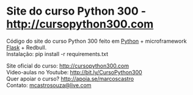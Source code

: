 # Site do curso Python 300 - http://cursopython300.com
Código do site do curso Python 300 feito em [Python](http://python.org) + microframework [Flask](http://flask.pocoo.org) + Redbull. <br/>
Instalação: pip install -r requirements.txt

Site oficial do curso: http://cursopython300.com <br/>
Video-aulas no Youtube: http://bit.ly/CursoPython300 <br/>
Quer apoiar o curso? http://apoia.se/marcoscastro <br/>
Contato: mcastrosouza@live.com
